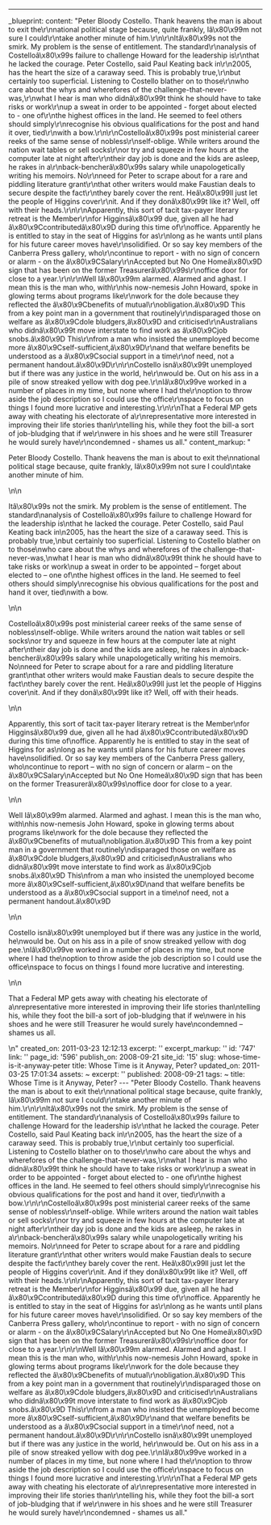 ---
_blueprint:
  content: "Peter Bloody Costello. Thank heavens the man is about to exit the\r\nnational
    political stage because, quite frankly, Iâ\x80\x99m not sure I could\r\ntake another
    minute of him.\r\n\r\nItâ\x80\x99s not the smirk. My problem is the sense of entitlement.
    The standard\r\nanalysis of Costelloâ\x80\x99s failure to challenge Howard for
    the leadership is\r\nthat he lacked the courage. Peter Costello, said Paul Keating
    back in\r\n2005, has the heart the size of a caraway seed. This is probably true,\r\nbut
    certainly too superficial. Listening to Costello blather on to those\r\nwho care
    about the whys and wherefores of the challenge-that-never-was,\r\nwhat I hear
    is man who didnâ\x80\x99t think he should have to take risks or work\r\nup a sweat
    in order to be appointed - forget about elected to - one of\r\nthe highest offices
    in the land. He seemed to feel others should simply\r\nrecognise his obvious qualifications
    for the post and hand it over, tied\r\nwith a bow.\r\n\r\nCostelloâ\x80\x99s post
    ministerial career reeks of the same sense of nobless\r\nself-oblige. While writers
    around the nation wait tables or sell socks\r\nor try and squeeze in few hours
    at the computer late at night after\r\ntheir day job is done and the kids are
    asleep, he rakes in a\r\nback-bencherâ\x80\x99s salary while unapologetically
    writing his memoirs. No\r\nneed for Peter to scrape about for a rare and piddling
    literature grant\r\nthat other writers would make Faustian deals to secure despite
    the fact\r\nthey barely cover the rent. Heâ\x80\x99ll just let the people of Higgins
    cover\r\nit. And if they donâ\x80\x99t like it? Well, off with their heads.\r\n\r\nApparently,
    this sort of tacit tax-payer literary retreat is the Member\r\nfor Higginsâ\x80\x99
    due, given all he had â\x80\x9Ccontributedâ\x80\x9D during this time of\r\noffice.
    Apparently he is entitled to stay in the seat of Higgins for as\r\nlong as he
    wants until plans for his future career moves have\r\nsolidified. Or so say key
    members of the Canberra Press gallery, who\r\ncontinue to report - with no sign
    of concern or alarm - on the â\x80\x9CSalary\r\nAccepted but No One Homeâ\x80\x9D
    sign that has been on the former Treasurerâ\x80\x99s\r\noffice door for close
    to a year.\r\n\r\nWell Iâ\x80\x99m alarmed. Alarmed and aghast. I mean this is
    the man who, with\r\nhis now-nemesis John Howard, spoke in glowing terms about
    programs like\r\nwork for the dole because they reflected the â\x80\x9Cbenefits
    of mutual\r\nobligation.â\x80\x9D This from a key point man in a government that
    routinely\r\ndisparaged those on welfare as â\x80\x9Cdole bludgers,â\x80\x9D and
    criticised\r\nAustralians who didnâ\x80\x99t move interstate to find work as â\x80\x9Cjob
    snobs.â\x80\x9D This\r\nfrom a man who insisted the unemployed become more â\x80\x9Cself-sufficient,â\x80\x9D\r\nand
    that welfare benefits be understood as a â\x80\x9Csocial support in a time\r\nof
    need, not a permanent handout.â\x80\x9D\r\n\r\nCostello isnâ\x80\x99t unemployed
    but if there was any justice in the world, he\r\nwould be. Out on his ass in a
    pile of snow streaked yellow with dog pee.\r\nIâ\x80\x99ve worked in a number
    of places in my time, but none where I had the\r\noption to throw aside the job
    description so I could use the office\r\nspace to focus on things I found more
    lucrative and interesting.\r\n\r\nThat a Federal MP gets away with cheating his
    electorate of a\r\nrepresentative more interested in improving their life stories
    than\r\ntelling his, while they foot the bill-a sort of job-bludging that if we\r\nwere
    in his shoes and he were still Treasurer he would surely have\r\ncondemned - shames
    us all."
  content_markup: "<p>Peter Bloody Costello. Thank heavens the man is about to exit
    the\nnational political stage because, quite frankly, Iâ\x80\x99m not sure I could\ntake
    another minute of him.</p>\n\n<p>Itâ\x80\x99s not the smirk. My problem is the
    sense of entitlement. The standard\nanalysis of Costelloâ\x80\x99s failure to
    challenge Howard for the leadership is\nthat he lacked the courage. Peter Costello,
    said Paul Keating back in\n2005, has the heart the size of a caraway seed. This
    is probably true,\nbut certainly too superficial. Listening to Costello blather
    on to those\nwho care about the whys and wherefores of the challenge-that-never-was,\nwhat
    I hear is man who didnâ\x80\x99t think he should have to take risks or work\nup
    a sweat in order to be appointed &ndash; forget about elected to &ndash; one of\nthe
    highest offices in the land. He seemed to feel others should simply\nrecognise
    his obvious qualifications for the post and hand it over, tied\nwith a bow.</p>\n\n<p>Costelloâ\x80\x99s
    post ministerial career reeks of the same sense of nobless\nself-oblige. While
    writers around the nation wait tables or sell socks\nor try and squeeze in few
    hours at the computer late at night after\ntheir day job is done and the kids
    are asleep, he rakes in a\nback-bencherâ\x80\x99s salary while unapologetically
    writing his memoirs. No\nneed for Peter to scrape about for a rare and piddling
    literature grant\nthat other writers would make Faustian deals to secure despite
    the fact\nthey barely cover the rent. Heâ\x80\x99ll just let the people of Higgins
    cover\nit. And if they donâ\x80\x99t like it? Well, off with their heads.</p>\n\n<p>Apparently,
    this sort of tacit tax-payer literary retreat is the Member\nfor Higginsâ\x80\x99
    due, given all he had â\x80\x9Ccontributedâ\x80\x9D during this time of\noffice.
    Apparently he is entitled to stay in the seat of Higgins for as\nlong as he wants
    until plans for his future career moves have\nsolidified. Or so say key members
    of the Canberra Press gallery, who\ncontinue to report &ndash; with no sign of
    concern or alarm &ndash; on the â\x80\x9CSalary\nAccepted but No One Homeâ\x80\x9D
    sign that has been on the former Treasurerâ\x80\x99s\noffice door for close to
    a year.</p>\n\n<p>Well Iâ\x80\x99m alarmed. Alarmed and aghast. I mean this is
    the man who, with\nhis now-nemesis John Howard, spoke in glowing terms about programs
    like\nwork for the dole because they reflected the â\x80\x9Cbenefits of mutual\nobligation.â\x80\x9D
    This from a key point man in a government that routinely\ndisparaged those on
    welfare as â\x80\x9Cdole bludgers,â\x80\x9D and criticised\nAustralians who didnâ\x80\x99t
    move interstate to find work as â\x80\x9Cjob snobs.â\x80\x9D This\nfrom a man
    who insisted the unemployed become more â\x80\x9Cself-sufficient,â\x80\x9D\nand
    that welfare benefits be understood as a â\x80\x9Csocial support in a time\nof
    need, not a permanent handout.â\x80\x9D</p>\n\n<p>Costello isnâ\x80\x99t unemployed
    but if there was any justice in the world, he\nwould be. Out on his ass in a pile
    of snow streaked yellow with dog pee.\nIâ\x80\x99ve worked in a number of places
    in my time, but none where I had the\noption to throw aside the job description
    so I could use the office\nspace to focus on things I found more lucrative and
    interesting.</p>\n\n<p>That a Federal MP gets away with cheating his electorate
    of a\nrepresentative more interested in improving their life stories than\ntelling
    his, while they foot the bill-a sort of job-bludging that if we\nwere in his shoes
    and he were still Treasurer he would surely have\ncondemned &ndash; shames us
    all.</p>\n"
  created_on: 2011-03-23 12:12:13
  excerpt: ''
  excerpt_markup: ''
  id: '747'
  link: ''
  page_id: '596'
  publish_on: 2008-09-21
  site_id: '15'
  slug: whose-time-is-it-anyway-peter
  title: Whose Time is it Anyway, Peter?
  updated_on: 2011-03-25 17:01:34
assets: ~
excerpt: ''
published: 2008-09-21
tags: ~
title: Whose Time is it Anyway, Peter?
--- "Peter Bloody Costello. Thank heavens the man is about to exit the\r\nnational
  political stage because, quite frankly, Iâ\x80\x99m not sure I could\r\ntake another
  minute of him.\r\n\r\nItâ\x80\x99s not the smirk. My problem is the sense of entitlement.
  The standard\r\nanalysis of Costelloâ\x80\x99s failure to challenge Howard for the
  leadership is\r\nthat he lacked the courage. Peter Costello, said Paul Keating back
  in\r\n2005, has the heart the size of a caraway seed. This is probably true,\r\nbut
  certainly too superficial. Listening to Costello blather on to those\r\nwho care
  about the whys and wherefores of the challenge-that-never-was,\r\nwhat I hear is
  man who didnâ\x80\x99t think he should have to take risks or work\r\nup a sweat
  in order to be appointed - forget about elected to - one of\r\nthe highest offices
  in the land. He seemed to feel others should simply\r\nrecognise his obvious qualifications
  for the post and hand it over, tied\r\nwith a bow.\r\n\r\nCostelloâ\x80\x99s post
  ministerial career reeks of the same sense of nobless\r\nself-oblige. While writers
  around the nation wait tables or sell socks\r\nor try and squeeze in few hours at
  the computer late at night after\r\ntheir day job is done and the kids are asleep,
  he rakes in a\r\nback-bencherâ\x80\x99s salary while unapologetically writing his
  memoirs. No\r\nneed for Peter to scrape about for a rare and piddling literature
  grant\r\nthat other writers would make Faustian deals to secure despite the fact\r\nthey
  barely cover the rent. Heâ\x80\x99ll just let the people of Higgins cover\r\nit.
  And if they donâ\x80\x99t like it? Well, off with their heads.\r\n\r\nApparently,
  this sort of tacit tax-payer literary retreat is the Member\r\nfor Higginsâ\x80\x99
  due, given all he had â\x80\x9Ccontributedâ\x80\x9D during this time of\r\noffice.
  Apparently he is entitled to stay in the seat of Higgins for as\r\nlong as he wants
  until plans for his future career moves have\r\nsolidified. Or so say key members
  of the Canberra Press gallery, who\r\ncontinue to report - with no sign of concern
  or alarm - on the â\x80\x9CSalary\r\nAccepted but No One Homeâ\x80\x9D sign that
  has been on the former Treasurerâ\x80\x99s\r\noffice door for close to a year.\r\n\r\nWell
  Iâ\x80\x99m alarmed. Alarmed and aghast. I mean this is the man who, with\r\nhis
  now-nemesis John Howard, spoke in glowing terms about programs like\r\nwork for
  the dole because they reflected the â\x80\x9Cbenefits of mutual\r\nobligation.â\x80\x9D
  This from a key point man in a government that routinely\r\ndisparaged those on
  welfare as â\x80\x9Cdole bludgers,â\x80\x9D and criticised\r\nAustralians who didnâ\x80\x99t
  move interstate to find work as â\x80\x9Cjob snobs.â\x80\x9D This\r\nfrom a man
  who insisted the unemployed become more â\x80\x9Cself-sufficient,â\x80\x9D\r\nand
  that welfare benefits be understood as a â\x80\x9Csocial support in a time\r\nof
  need, not a permanent handout.â\x80\x9D\r\n\r\nCostello isnâ\x80\x99t unemployed
  but if there was any justice in the world, he\r\nwould be. Out on his ass in a pile
  of snow streaked yellow with dog pee.\r\nIâ\x80\x99ve worked in a number of places
  in my time, but none where I had the\r\noption to throw aside the job description
  so I could use the office\r\nspace to focus on things I found more lucrative and
  interesting.\r\n\r\nThat a Federal MP gets away with cheating his electorate of
  a\r\nrepresentative more interested in improving their life stories than\r\ntelling
  his, while they foot the bill-a sort of job-bludging that if we\r\nwere in his shoes
  and he were still Treasurer he would surely have\r\ncondemned - shames us all."
